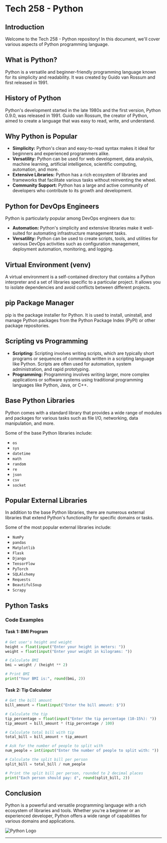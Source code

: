 # Tech 258 - Python

## Introduction

Welcome to the Tech 258 - Python repository! In this document, we'll cover various aspects of Python programming language.

## What is Python? 

Python is a versatile and beginner-friendly programming language known for its simplicity and readability. It was created by Guido van Rossum and first released in 1991.

## History of Python

Python's development started in the late 1980s and the first version, Python 0.9.0, was released in 1991. Guido van Rossum, the creator of Python, aimed to create a language that was easy to read, write, and understand.

## Why Python is Popular

- **Simplicity:** Python's clean and easy-to-read syntax makes it ideal for beginners and experienced programmers alike.
- **Versatility:** Python can be used for web development, data analysis, machine learning, artificial intelligence, scientific computing, automation, and more.
- **Extensive Libraries:** Python has a rich ecosystem of libraries and frameworks that facilitate various tasks without reinventing the wheel.
- **Community Support:** Python has a large and active community of developers who contribute to its growth and development.

## Python for DevOps Engineers

Python is particularly popular among DevOps engineers due to:
- **Automation:** Python's simplicity and extensive libraries make it well-suited for automating infrastructure management tasks.
- **Versatility:** Python can be used to create scripts, tools, and utilities for various DevOps activities such as configuration management, deployment automation, monitoring, and logging.

## Virtual Environment (venv)

A virtual environment is a self-contained directory that contains a Python interpreter and a set of libraries specific to a particular project. It allows you to isolate dependencies and avoid conflicts between different projects.

## pip Package Manager

pip is the package installer for Python. It is used to install, uninstall, and manage Python packages from the Python Package Index (PyPI) or other package repositories.

## Scripting vs Programming

- **Scripting:** Scripting involves writing scripts, which are typically short programs or sequences of commands written in a scripting language like Python. Scripts are often used for automation, system administration, and rapid prototyping.
- **Programming:** Programming involves writing larger, more complex applications or software systems using traditional programming languages like Python, Java, or C++.

## Base Python Libraries

Python comes with a standard library that provides a wide range of modules and packages for various tasks such as file I/O, networking, data manipulation, and more.

Some of the base Python libraries include:
- `os`
- `sys`
- `datetime`
- `math`
- `random`
- `re`
- `json`
- `csv`
- `socket`

## Popular External Libraries

In addition to the base Python libraries, there are numerous external libraries that extend Python's functionality for specific domains or tasks.

Some of the most popular external libraries include:
- `NumPy`
- `pandas`
- `Matplotlib`
- `Flask`
- `Django`
- `TensorFlow`
- `PyTorch`
- `SQLAlchemy`
- `Requests`
- `BeautifulSoup`
- `Scrapy`

## Python Tasks

### Code Examples

#### Task 1: BMI Program

```python
# Get user's height and weight
height = float(input("Enter your height in meters: "))
weight = float(input("Enter your weight in kilograms: "))

# Calculate BMI
bmi = weight / (height ** 2)

# Print BMI
print("Your BMI is:", round(bmi, 2))
```
#### Task 2: Tip Calculator
```python
# Get the bill amount
bill_amount = float(input("Enter the bill amount: $"))

# Calculate the tip
tip_percentage = float(input("Enter the tip percentage (10-15%): "))
tip_amount = bill_amount * (tip_percentage / 100)

# Calculate total bill with tip
total_bill = bill_amount + tip_amount

# Ask for the number of people to split with
num_people = int(input("Enter the number of people to split with: "))

# Calculate the split bill per person
split_bill = total_bill / num_people

# Print the split bill per person, rounded to 2 decimal places
print("Each person should pay: £", round(split_bill, 2))
```

## Conclusion

Python is a powerful and versatile programming language with a rich ecosystem of libraries and tools. Whether you're a beginner or an experienced developer, Python offers a wide range of capabilities for various domains and applications.

![Python Logo](https://www.python.org/static/community_logos/python-logo-master-v3-TM.png)

---